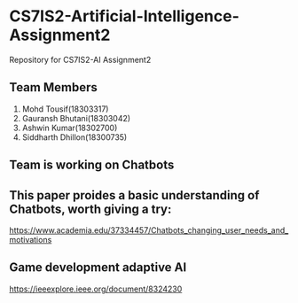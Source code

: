 # CS7IS2-Artificial-Intelligence-Assignment2
Repository for CS7IS2-AI Assignment2

## Team Members
1. Mohd Tousif(18303317)
2. Gauransh Bhutani(18303042)
3. Ashwin Kumar(18302700)
4. Siddharth Dhillon(18300735)

## Team is working on Chatbots

## This paper proides a basic understanding of Chatbots, worth giving a try:
https://www.academia.edu/37334457/Chatbots_changing_user_needs_and_motivations


## Game development adaptive AI 
https://ieeexplore.ieee.org/document/8324230
